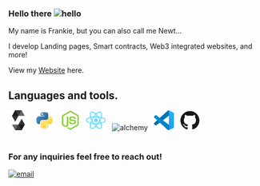 ### Hello there <img src="https://media2.giphy.com/media/2k20U6m5zKTBKduiJa/giphy.gif?cid=ecf05e47qjg4cort769b4suh2gndczvc8f4b47jikxz1if13&rid=giphy.gif&ct=s" title='hello' alt='hello' width="40" /> &nbsp;
My name is Frankie, but you can also call me Newt...

I develop Landing pages, Smart contracts, Web3 integrated websites, and more!

View my <a href="https://portfolio-newt.netlify.app/" target="_blank" rel="noreferrer noopener">Website</a> here.

## Languages and tools.
<div>
  <img src="https://github.com/devicons/devicon/blob/master/icons/solidity/solidity-original.svg" title='solidity' alt='solidity' width="40" /> &nbsp;
  <img src="https://github.com/devicons/devicon/blob/master/icons/python/python-original.svg" title='python' alt='python' width="40" /> &nbsp;
  <img src="https://github.com/devicons/devicon/blob/master/icons/nodejs/nodejs-original.svg" title='nodejs' alt='nodejs' width="40" /> &nbsp;
  <img src="https://github.com/devicons/devicon/blob/master/icons/react/react-original.svg" title='jsreact' alt='jsreact' width="40" /> &nbsp;
  <img src="https://chain-battles-create-web3-dapp.vercel.app/logo.svg" title='alchemy' alt='alchemy' width="40" /> &nbsp;
  <img src="https://github.com/devicons/devicon/blob/master/icons/vscode/vscode-original.svg" title='vscode' alt='vscode' width="40" /> &nbsp;
  <img src="https://github.com/devicons/devicon/blob/master/icons/github/github-original.svg" title='github' alt='github' width="40" /> &nbsp;
</div>

<br>


### For any inquiries feel free to reach out!
<a href="mailto: frankieiii15@comcast.net"> <img src="https://img.icons8.com/bubbles/344/new-post.png" title='emial' alt='email' width="80" />  </a>


<!--
**MarineNewt/MarineNewt** is a ✨ _special_ ✨ repository because its `README.md` (this file) appears on your GitHub profile.

Here are some ideas to get you started:

- 🔭 I’m currently working on ...
- 🌱 I’m currently learning ...
- 👯 I’m looking to collaborate on ...
- 🤔 I’m looking for help with ...
- 💬 Ask me about ...
- 📫 How to reach me: ...
- 😄 Pronouns: ...
- ⚡ Fun fact: ...

stats: 
[![Newt's GitHub stats](https://github-readme-stats.vercel.app/api?username=MarineNewt)](https://github.com/anuraghazra/github-readme-stats)


[![Top Langs](https://github-readme-stats.vercel.app/api/top-langs/?username=MarineNewt&layout=compact)](https://github.com/MarineNewt/github-readme-stats)

-->
